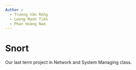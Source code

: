 ```yaml
---
Author : 
  - Trương Văn Rồng
  - Lương Mạnh Tiến
  - Phan Hoàng Nam
---
```


# Snort

Our last term project in Network and System Managing class. 
